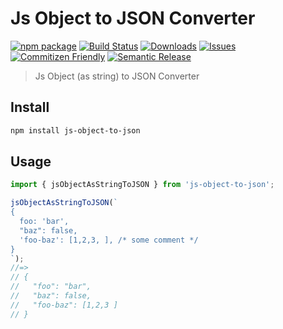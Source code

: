 # Js Object to JSON Converter

[![npm package][npm-img]][npm-url]
[![Build Status][build-img]][build-url]
[![Downloads][downloads-img]][downloads-url]
[![Issues][issues-img]][issues-url]
[![Commitizen Friendly][commitizen-img]][commitizen-url]
[![Semantic Release][semantic-release-img]][semantic-release-url]

> Js Object (as string) to JSON Converter

## Install

```bash
npm install js-object-to-json
```

## Usage

```ts
import { jsObjectAsStringToJSON } from 'js-object-to-json';

jsObjectAsStringToJSON(`
{
  foo: 'bar',
  "baz": false,
  'foo-baz': [1,2,3, ], /* some comment */
}
`);
//=>
// {
//   "foo": "bar",
//   "baz": false,
//   "foo-baz": [1,2,3 ]
// }
```

[build-img]: https://github.com/jackardios/js-object-to-json/actions/workflows/release.yml/badge.svg
[build-url]: https://github.com/jackardios/js-object-to-json/actions/workflows/release.yml
[downloads-img]: https://img.shields.io/npm/dt/js-object-to-json
[downloads-url]: https://www.npmtrends.com/js-object-to-json
[npm-img]: https://img.shields.io/npm/v/js-object-to-json
[npm-url]: https://www.npmjs.com/package/js-object-to-json
[issues-img]: https://img.shields.io/github/issues/jackardios/js-object-to-json
[issues-url]: https://github.com/jackardios/js-object-to-json/issues
[semantic-release-img]: https://img.shields.io/badge/%20%20%F0%9F%93%A6%F0%9F%9A%80-semantic--release-e10079.svg
[semantic-release-url]: https://github.com/semantic-release/semantic-release
[commitizen-img]: https://img.shields.io/badge/commitizen-friendly-brightgreen.svg
[commitizen-url]: http://commitizen.github.io/cz-cli/
